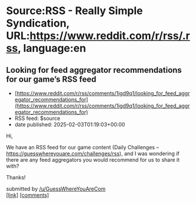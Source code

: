 # Source:RSS - Really Simple Syndication, URL:https://www.reddit.com/r/rss/.rss, language:en

## Looking for feed aggregator recommendations for our game’s RSS feed
 - [https://www.reddit.com/r/rss/comments/1igd9q1/looking_for_feed_aggregator_recommendations_for](https://www.reddit.com/r/rss/comments/1igd9q1/looking_for_feed_aggregator_recommendations_for)
 - RSS feed: $source
 - date published: 2025-02-03T01:19:03+00:00

<!-- SC_OFF --><div class="md"><p>Hi,</p> <p>We have an RSS feed for our game content (Daily Challenges – <a href="https://guesswhereyouare.com/challenges/rss">https://guesswhereyouare.com/challenges/rss</a>), and I was wondering if there are any feed aggregators you would recommend for us to share it with?</p> <p>Thanks!</p> </div><!-- SC_ON --> &#32; submitted by &#32; <a href="https://www.reddit.com/user/GuessWhereYouAreCom"> /u/GuessWhereYouAreCom </a> <br/> <span><a href="https://www.reddit.com/r/rss/comments/1igd9q1/looking_for_feed_aggregator_recommendations_for/">[link]</a></span> &#32; <span><a href="https://www.reddit.com/r/rss/comments/1igd9q1/looking_for_feed_aggregator_recommendations_for/">[comments]</a></span>

